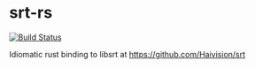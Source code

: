 # srt-rs
[![Build Status](https://travis-ci.com/nthieu173/srt-rs.svg?branch=master)](https://travis-ci.com/nthieu173/srt-rs)

Idiomatic rust binding to libsrt at https://github.com/Haivision/srt
